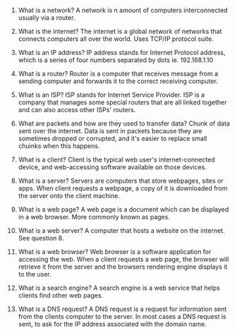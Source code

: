 1. What is a network?
    A network is n amount of computers interconnected usually via a router.

2. What is the internet?
    The internet is a global network of networks that connects computers all over the world. Uses TCP/IP protocol suite.

3. What is an IP address?
    IP address stands for Internet Protocol address, which is a series of four numbers separated by dots ie. 192.168.1.10

4. What is a router?
    Router is a computer that receives message from a sending computer and forwards it to the correct receiving computer.

5. What is an ISP?
    ISP stands for Internet Service Provider. ISP is a company that manages some special routers that are all linked together
    and can also access other ISPs' routers.

6. What are packets and how are they used to transfer data?
    Chunk of data sent over the internet. Data is sent in packets because they are sometimes dropped or corrupted, 
    and it's easier to replace small chuinks when this happens.

7. What is a client?
    Client is the typical web user's internet-connected device, and web-accessing software available on those devices.

8. What is a server?
    Servers are computers that store webpages, sites or apps. When client requests a webpage, 
    a copy of it is downloaded from the server onto the client machine.

9. What is a web page?
    A web page is a document which can be displayed in a web browser. More commonly known as pages.

10. What is a web server?
    A computer that hosts a website on the internet. See question 8.

11. What is a web browser?
    Web browser is a software application for accessing the web. When a client requests a web page, 
    the browser will retrieve it from the server and the browsers rendering engine displays it to the user.

12. What is a search engine?
    A search engine is a web service that helps clients find other web pages.

13. What is a DNS request?
    A DNS request is a request for information sent from the clients computer to the server. 
    In most cases a DNS request is sent, to ask for the IP address associated with the domain name.



